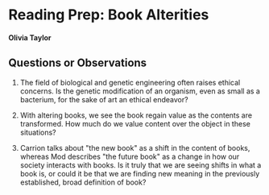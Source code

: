 # Reading Prep: Book Alterities

#### Olivia Taylor

## Questions or Observations

1.  The field of biological and genetic engineering often raises ethical concerns. Is the genetic modification of an organism, even as small as a bacterium, for the sake of art an ethical endeavor?

2. With altering books, we see the book regain value as the contents are transformed. How much do we value content over the object in these situations?

3. Carrion talks about "the new book" as a shift in the content of books, whereas Mod describes "the future book" as a change in how our society interacts with books. Is it truly that we are seeing shifts in what a book is, or could it be that we are finding new meaning in the previously established, broad definition of book?
